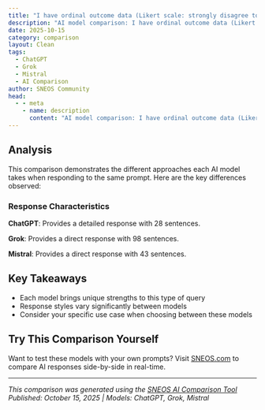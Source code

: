 ```yaml
---
title: "I have ordinal outcome data (Likert scale: strongly disagree to strongly agree). Help me: 1) Decide whether to treat as ordinal (ordinal logistic regression) or continuous (linear regression)"
description: "AI model comparison: I have ordinal outcome data (Likert scale: strongly disagree to strongly agree). Help me: 1) Decide ..."
date: 2025-10-15
category: comparison
layout: Clean
tags:
  - ChatGPT
  - Grok
  - Mistral
  - AI Comparison
author: SNEOS Community
head:
  - - meta
    - name: description
      content: "AI model comparison: I have ordinal outcome data (Likert scale: strongly disagree to strongly agree). Help me: 1) Decide whether to treat as ..."
---
```


<ChatComparison
  title="I have ordinal outcome data (Likert scale: strongly disagree to strongly agree). Help me: 1) Decide whether to treat as ordinal (ordinal logistic regression) or continuous (linear regression)"
  prompt="I have ordinal outcome data (Likert scale: strongly disagree to strongly agree). Help me: 1) Decide whether to treat as ordinal (ordinal logistic regression) or continuous (linear regression)"
  :responses='{"ChatGPT": "Deciding whether to treat your ordinal outcome data (such as a Likert scale) as ordinal or continuous involves considering the nature of the data and the specific research context. Here are some factors to consider:\n\n### Treating as Ordinal (Ordinal Logistic Regression):\n1. **Nature of the Data**:\n   - Likert scale responses are inherently ordinal; the distances between categories may not be equal. For instance, the difference between \u0022Agree\u0022 and \u0022Strongly Agree\u0022 might not be the same as that between \u0022Neutral\u0022 and \u0022Agree\u0022.\n   \n2. **Research Objectives**:\n   - If you are interested in understanding the likelihood of responses falling into different categories (e.g., the odds of someone responding with \u0022Agree\u0022 versus \u0022Disagree\u0022), ordinal logistic regression is appropriate.\n   \n3. **Interpretability**:\n   - Results from ordinal logistic regression will provide you with odds ratios that are often more interpretable in the context of ordinal data.\n\n4. **Assumptions**:\n   - Ordinal logistic regression does not assume equal intervals between response categories, which is often a more realistic representation of how people respond on a Likert scale.\n\n### Treating as Continuous (Linear Regression):\n1. **Assumption of Equal Intervals**:\n   - If you assume that the differences between the Likert scale responses can be considered equal (e.g., the difference between 1 and 2 is perceived the same as between 4 and 5), you might choose to treat the outcome as continuous.\n\n2. **Sample Size and Distribution**:\n   - Linear regression can be more robust with larger sample sizes. If you have a large dataset, some researchers choose linear regression with caution, even with ordinal data.\n\n3. **Central Limit Theorem**:\n   - If the sample size is large enough, the Central Limit Theorem might allow for some justification of treating ordinal data as continuous since the average responses will approximate a normal distribution.\n\n4. **Analysis Simplicity**:\n   - Linear regression is easier to model and interpret for many users, but keep in mind the appropriateness of the method concerning the nature of the data.\n\n### Recommendations\n- **General Recommendation**: In most cases, especially for Likert scale data, it is advisable to treat the data as ordinal and use ordinal logistic regression. This approach respects the inherent nature of the data and does not assume equal intervals between categories.\n  \n- **Exploratory Analysis**: If you choose to perform linear regression, consider doing both analyses (ordinal logistic regression and linear regression) and compare the results. This could provide you with insights into how robust your findings are across different modeling approaches.\n\nIn summary, while it can be tempting to treat ordinal data as continuous, particularly for convenience, using ordinal logistic regression is typically a better choice to accurately model and interpret ordinal outcomes.", "Grok": "### Deciding How to Treat Likert Scale Data\n\nLikert scales (e.g., 1 = strongly disagree to 5 = strongly agree) are fundamentally **ordinal** because responses represent ordered categories with unequal intervals between them\u2014e.g., the \u0022jump\u0022 from strongly disagree (1) to disagree (2) may not feel as large as from agree (4) to strongly agree (5). However, in practice, the choice between treating it as ordinal (via ordinal logistic regression) or continuous (via linear regression or OLS) depends on your research goals, sample size, data properties, and assumptions. Below, I\u0027ll outline the key considerations, pros/cons, and recommendations to help you decide.\n\n#### 1. **Key Considerations for Your Decision**\n   - **Nature of the Data and Research Question**:\n     - If your outcome is naturally categorical (e.g., attitudes or satisfaction levels where order matters but magnitudes are subjective), prioritize **ordinal treatment** to preserve the ranking without assuming equal spacing.\n     - If you\u0027re exploring trends, relationships, or predictions in a more continuous-like way (e.g., modeling average agreement levels across groups), and the scale behaves \u0022continuously\u0022 in your data, **linear regression** can be a pragmatic approximation\u2014especially for 5\u002B point scales where categories aren\u0027t too coarse.\n     - Ask: Does assuming equal intervals make theoretical sense? For short scales (3-4 points), ordinal is safer; for longer ones (7\u002B points), linear is often defensible.\n\n   - **Sample Size and Distribution**:\n     - **Ordinal logistic**: Works well with smaller samples (n \u003E 50-100) and handles skewed or non-normal distributions naturally, as it doesn\u0027t assume normality.\n     - **Linear regression**: Requires larger samples (n \u003E 200 ideally) to approximate normality via the Central Limit Theorem. Check your data\u0027s distribution (e.g., via histograms or Shapiro-Wilk test). If it\u0027s bell-shaped or symmetric, linear is fine; if heavily skewed or bimodal, ordinal is better.\n     - Tip: Compute summary stats (mean, median, mode) and visualize: If the mean and median are close and it looks roughly normal, lean toward linear.\n\n   - **Assumptions and Validity**:\n     - **Ordinal logistic regression** (e.g., proportional odds model in R\u0027s \u0060MASS::polr()\u0060 or Python\u0027s \u0060statsmodels\u0060):\n       - Assumes the effect of predictors is consistent across category thresholds (proportional odds\u2014test this with a Brant test).\n       - No normality assumption, but assumes independence of observations.\n       - Outputs odds ratios for moving up the scale (e.g., odds of being in a higher agreement category).\n     - **Linear regression** (treating scores as continuous):\n       - Assumes linearity, homoscedasticity, normality of residuals, and equal intervals (which Likert violates mildly).\n       - Outputs interpretable coefficients (e.g., a 1-unit predictor increase raises the score by X points).\n       - Potential issue: Violating ordinality can inflate Type I errors or bias estimates if categories are unevenly used.\n\n   - **Number of Categories and Power**:\n     - Fewer than 5 points? Strongly favor ordinal\u2014treating as continuous loses information.\n     - 5-7 points? Either works, but test both and compare model fit.\n     - More categories? Linear becomes more valid as the scale approximates a continuum.\n\n   - **Practical Trade-offs**:\n     - Ordinal models are more statistically \u0022correct\u0022 but can be harder to interpret and implement (e.g., handling ties or multicollinearity).\n     - Linear models are simpler, faster, and widely used in social sciences (e.g., psychology, education), despite debates. They\u0027re often robust to violations if your goal is prediction over inference.\n\n#### 2. **Pros and Cons Summary**\n\n| Approach              | Pros | Cons |\n|-----------------------|------|------|\n| **Ordinal Logistic** | - Respects ordinal nature\u003Cbr\u003E- Handles skewness/non-normality\u003Cbr\u003E- Avoids assuming equal intervals | - More complex interpretation (odds ratios)\u003Cbr\u003E- Proportional odds assumption may not hold\u003Cbr\u003E- Less power with rare categories |\n| **Linear Regression** | - Simple, familiar outputs\u003Cbr\u003E- Easier to visualize (e.g., regression lines)\u003Cbr\u003E- Good for large samples or exploratory analysis | - Ignores ordinal properties (potential bias)\u003Cbr\u003E- Assumes normality (problematic for small/skewed data)\u003Cbr\u003E- May predict invalid values (e.g., score \u003E5) |\n\n#### 3. **Step-by-Step Recommendation to Decide**\n   1. **Examine Your Data**:\n      - Calculate descriptives: Mean, SD, skewness/kurtosis. If skewness \u003E |1| or the distribution is U/J-shaped (e.g., polarized responses), go ordinal.\n      - Plot histograms or boxplots by key predictors to check symmetry.\n\n   2. **Test Assumptions**:\n      - For linear: Run a preliminary OLS and check residuals (Q-Q plots, Durbin-Watson for independence). If residuals are normal and homoscedastic, it\u0027s viable.\n      - For ordinal: Fit the model and test proportional odds (e.g., in R: \u0060brant()\u0060 from \u0060brant\u0060 package). If violated, consider partial proportional odds or multinomial logistic.\n\n   3. **Compare Models**:\n      - Fit both (if sample size allows) and compare fit statistics:\n        - For ordinal: Pseudo-R\u00B2 (e.g., McFadden\u0027s).\n        - For linear: R\u00B2, AIC/BIC (lower is better; ordinal AIC isn\u0027t directly comparable but can guide).\n      - Use cross-validation or bootstrap to assess predictive performance.\n      - Simulate: Rescale your Likert to 0-1 or z-scores for linear to see if results align.\n\n   4. **Contextual Factors**:\n      - Field conventions: In surveys (e.g., psychometrics), ordinal is preferred (e.g., via cumulative logit models). In economics or large-scale analytics, linear is common.\n      - If polychoric correlations or factor analysis are involved (for latent traits), ordinal methods like \u0060polycor\u0060 in R align better.\n      - Ethical note: Be transparent in reporting\u2014justify your choice (e.g., \u0022Treated as continuous due to approximate normality\u0022).\n\n#### 4. **Implementation Tips**\n   - **Software**:\n     - R: Ordinal (\u0060MASS::polr()\u0060 or \u0060ordinal\u0060 package); Linear (\u0060lm()\u0060).\n     - Python: Ordinal (\u0060statsmodels.discrete.ordinal_model\u0060); Linear (\u0060statsmodels\u0060 or \u0060sklearn\u0060).\n     - Stata/SPSS: Built-in ordinal logit; treat as continuous via regression.\n   - Example in R for ordinal:\n     \u0060\u0060\u0060r\n     library(MASS)\n     model \u003C- polr(your_likert ~ predictors, data = df, method = \u0022logistic\u0022)\n     summary(model)\n     \u0060\u0060\u0060\n   - If undecided, start with ordinal for rigor, then sensitivity-check with linear. For 5-point scales with n \u003E 100 and normal-ish data, linear is often \u0022good enough\u0022 per simulation studies (e.g., Harpe, 2015).\n\nIf you share more details (e.g., scale points, sample size, descriptives, or predictors), I can refine this advice!", "Mistral": "Deciding whether to treat ordinal outcome data (such as Likert scale responses) as ordinal or continuous depends on several factors, including the nature of your data, the assumptions you are willing to make, and the specific research questions you are addressing. Here are some considerations to help you decide:\n\n### Treating as Ordinal (Ordinal Logistic Regression)\n\n1. **Nature of the Data**:\n   - Likert scale data are inherently ordinal. The categories represent a ranking but do not necessarily have equal intervals between them. For example, the difference between \u0022strongly disagree\u0022 and \u0022disagree\u0022 may not be the same as the difference between \u0022agree\u0022 and \u0022strongly agree.\u0022\n\n2. **Assumptions**:\n   - Ordinal logistic regression (also known as proportional odds logistic regression) does not assume that the intervals between categories are equal. It models the cumulative probabilities of being in a particular category or lower.\n\n3. **Interpretation**:\n   - The results of ordinal logistic regression are interpreted in terms of odds ratios, which can be more intuitive for understanding the likelihood of being in a higher category versus a lower category.\n\n4. **Model Fit**:\n   - Ordinal logistic regression can handle the ordinal nature of the data more appropriately, especially if the proportional odds assumption holds.\n\n### Treating as Continuous (Linear Regression)\n\n1. **Nature of the Data**:\n   - If you assume that the intervals between the Likert scale categories are approximately equal, you might consider treating the data as continuous. This assumption is often made for simplicity, especially if the scale has many categories (e.g., 7-point Likert scale).\n\n2. **Assumptions**:\n   - Linear regression assumes that the dependent variable is continuous and normally distributed. Treating ordinal data as continuous can violate these assumptions, especially if the data are not symmetrically distributed.\n\n3. **Interpretation**:\n   - The results of linear regression are interpreted in terms of mean differences, which can be straightforward but may not fully capture the ordinal nature of the data.\n\n4. **Model Fit**:\n   - Linear regression can be more robust to violations of assumptions if the sample size is large. However, it may not be appropriate for smaller sample sizes or if the data are highly skewed.\n\n### Practical Considerations\n\n1. **Sample Size**:\n   - With a larger sample size, treating ordinal data as continuous may be more justifiable due to the central limit theorem.\n\n2. **Number of Categories**:\n   - If the Likert scale has many categories (e.g., 7 or more), treating it as continuous may be more reasonable.\n\n3. **Distribution of Data**:\n   - If the data are symmetrically distributed and the intervals between categories are approximately equal, linear regression might be appropriate.\n\n4. **Research Questions**:\n   - Consider the specific research questions and the interpretability of the results. If the research questions are better addressed by understanding the likelihood of being in a higher category, ordinal logistic regression might be more suitable.\n\n### Recommendations\n\n- **Start with Ordinal Logistic Regression**: Given that Likert scale data are ordinal, it is generally more appropriate to start with ordinal logistic regression. This approach respects the ordinal nature of the data and can provide more accurate and interpretable results.\n\n- **Check Assumptions**: If you decide to use linear regression, carefully check the assumptions of linearity, normality, and homoscedasticity. If these assumptions are violated, consider transforming the data or using robust regression techniques.\n\n- **Compare Models**: You can also compare the results of both ordinal logistic regression and linear regression to see if they lead to similar conclusions. If the results are consistent, you might have more confidence in your findings.\n\nIn summary, treating Likert scale data as ordinal using ordinal logistic regression is generally more appropriate, but linear regression can be considered if the assumptions are met and the data are symmetrically distributed."}' published-date="{DateTime.UtcNow:HH:mm}"
/>

## Analysis

This comparison demonstrates the different approaches each AI model takes when responding to the same prompt. Here are the key differences observed:

### Response Characteristics

**ChatGPT**: Provides a detailed response with 28 sentences. 

**Grok**: Provides a direct response with 98 sentences. 

**Mistral**: Provides a direct response with 43 sentences. 

## Key Takeaways

- Each model brings unique strengths to this type of query
- Response styles vary significantly between models
- Consider your specific use case when choosing between these models

## Try This Comparison Yourself

Want to test these models with your own prompts? Visit [SNEOS.com](https://sneos.com) to compare AI responses side-by-side in real-time.

---

*This comparison was generated using the [SNEOS AI Comparison Tool](https://sneos.com)*
*Published: October 15, 2025 | Models: ChatGPT, Grok, Mistral*

